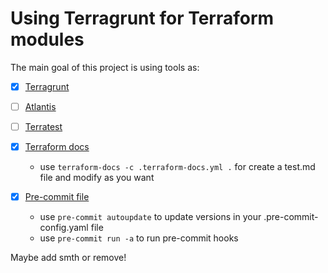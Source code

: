 # Using Terragrunt for Terraform modules

The main goal of this project is using tools as:

- [x] [Terragrunt](https://terragrunt.gruntwork.io/)
- [ ] [Atlantis](https://www.runatlantis.io/)
- [ ] [Terratest](https://terratest.gruntwork.io/)

- [x] [Terraform docs](https://terraform-docs.io/)
  - use ```terraform-docs -c .terraform-docs.yml .``` for create a test.md file and modify as you want

- [x] [Pre-commit file](https://pre-commit.com/)
  - use ```pre-commit autoupdate``` to update versions in your .pre-commit-config.yaml file
  - use ```pre-commit run -a``` to run pre-commit hooks

Maybe add smth or remove!
